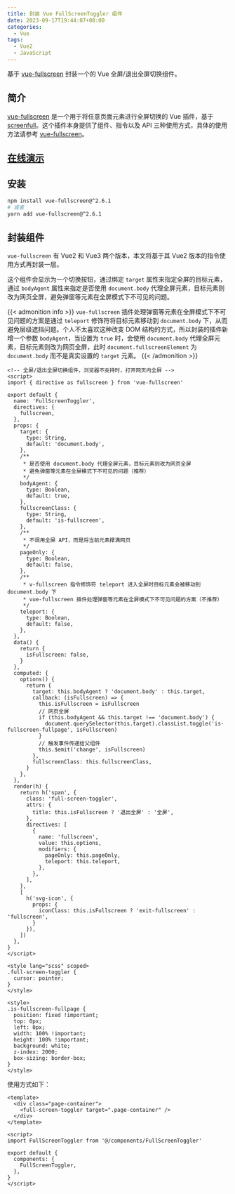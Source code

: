 ```yaml
---
title: 封装 Vue FullScreenToggler 组件
date: 2023-09-17T19:44:07+08:00
categories:
  - Vue
tags:
  - Vue2
  - JavaScript
---
```


基于 [vue-fullscreen](https://github.com/mirari/vue-fullscreen) 封装一个的 Vue 全屏/退出全屏切换组件。

<!--more-->

## 简介

[vue-fullscreen](https://github.com/mirari/vue-fullscreen) 是一个用于将任意页面元素进行全屏切换的 Vue 插件，基于 [screenfull](https://github.com/sindresorhus/screenfull)。这个插件本身提供了组件、指令以及 API 三种使用方式，具体的使用方法请参考 [vue-fullscreen](https://github.com/mirari/vue-fullscreen)。

## [在线演示](https://lruihao.github.io/vue-el-demo/#/fullscreen)

## 安装

```bash
npm install vue-fullscreen@^2.6.1
# 或者
yarn add vue-fullscreen@^2.6.1
```

## 封装组件

`vue-fullscreen` 有 Vue2 和 Vue3 两个版本，本文将基于其 Vue2 版本的指令使用方式再封装一层。

这个组件会显示为一个切换按钮，通过绑定 `target` 属性来指定全屏的目标元素，通过 `bodyAgent` 属性来指定是否使用 `document.body` 代理全屏元素，目标元素则改为网页全屏，避免弹窗等元素在全屏模式下不可见的问题。

{{< admonition info >}}
`vue-fullscreen` 插件处理弹窗等元素在全屏模式下不可见问题的方案是通过 `teleport` 修饰符将目标元素移动到 `document.body` 下，从而避免层级遮挡问题。个人不太喜欢这种改变 DOM 结构的方式，所以封装的插件新增一个参数 `bodyAgent`，当设置为 `true` 时，会使用 `document.body` 代理全屏元素，目标元素则改为网页全屏，此时 `document.fullscreenElement` 为 `document.body` 而不是真实设置的 `target` 元素。
{{< /admonition >}}

```vue {title=FullScreenToggler.vue}
<!-- 全屏/退出全屏切换组件，浏览器不支持时，打开网页内全屏 -->
<script>
import { directive as fullscreen } from 'vue-fullscreen'

export default {
  name: 'FullScreenToggler',
  directives: {
    fullscreen,
  },
  props: {
    target: {
      type: String,
      default: 'document.body',
    },
    /**
     * 是否使用 document.body 代理全屏元素，目标元素则改为网页全屏
     * 避免弹窗等元素在全屏模式下不可见的问题（推荐）
     */
    bodyAgent: {
      type: Boolean,
      default: true,
    },
    fullscreenClass: {
      type: String,
      default: 'is-fullscreen',
    },
    /**
     * 不调用全屏 API，而是将当前元素撑满网页
     */
    pageOnly: {
      type: Boolean,
      default: false,
    },
    /**
     * v-fullscreen 指令修饰符 teleport 进入全屏时目标元素会被移动到 document.body 下
     * vue-fullscreen 插件处理弹窗等元素在全屏模式下不可见问题的方案（不推荐）
     */
    teleport: {
      type: Boolean,
      default: false,
    },
  },
  data() {
    return {
      isFullscreen: false,
    }
  },
  computed: {
    options() {
      return {
        target: this.bodyAgent ? 'document.body' : this.target,
        callback: (isFullscreen) => {
          this.isFullscreen = isFullscreen
          // 网页全屏
          if (this.bodyAgent && this.target !== 'document.body') {
            document.querySelector(this.target).classList.toggle('is-fullscreen-fullpage', isFullscreen)
          }
          // 触发事件传递给父组件
          this.$emit('change', isFullscreen)
        },
        fullscreenClass: this.fullscreenClass,
      }
    },
  },
  render(h) {
    return h('span', {
      class: 'full-screen-toggler',
      attrs: {
        title: this.isFullscreen ? '退出全屏' : '全屏',
      },
      directives: [
        {
          name: 'fullscreen',
          value: this.options,
          modifiers: {
            pageOnly: this.pageOnly,
            teleport: this.teleport,
          },
        },
      ],
    },
    [
      h('svg-icon', {
        props: {
          iconClass: this.isFullscreen ? 'exit-fullscreen' : 'fullscreen',
        }
      }),
    ])
  },
}
</script>

<style lang="scss" scoped>
.full-screen-toggler {
  cursor: pointer;
}
</style>

<style>
.is-fullscreen-fullpage {
  position: fixed !important;
  top: 0px;
  left: 0px;
  width: 100% !important;
  height: 100% !important;
  background: white;
  z-index: 2000;
  box-sizing: border-box;
}
</style>
```

使用方式如下：

```vue
<template>
  <div class="page-container">
    <full-screen-toggler target=".page-container" />
  </div>
</template>

<script>
import FullScreenToggler from '@/components/FullScreenToggler'

export default {
  components: {
    FullScreenToggler,
  },
}
</script>
```

